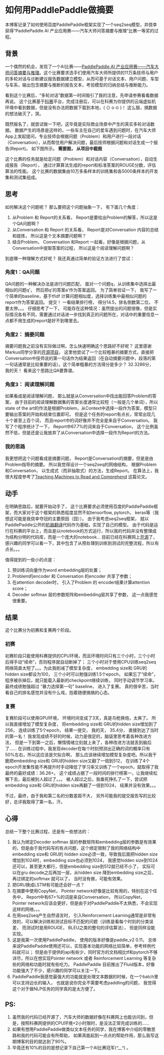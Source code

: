 # 如何用PaddlePaddle做摘要

本博客记录了如何使用百度PaddlePaddle框架实现了一个seq2seq模型，并侥幸获得“PaddlePaddle AI 产业应用赛——汽车大师问答摘要与推理”比赛一等奖的过程。 

## 背景
一个偶然的机会，发现了一个AI比赛——[PaddlePaddle AI 产业应用赛——汽车大师问答摘要与推理](https://www.kesci.com/apps/home/competition/5aec0eb10739c42faa203931)。这个比赛要求选手们使用汽车大师所提供的11万条技师与用户的多轮对话与诊断建议报告数据建立模型，从而可基于对话文本、用户问题、车型与车系，输出包含摘要与推断的报告文本，考验模型的归纳总结与推断能力。

看到这个比赛后，“多轮对话”数据第一时间吸引了我的注意，先申请参赛看看数据再说。 这个比赛基于[科赛](https://www.kesci.com/)平台，完成注册后，可以在科赛为你提供的云端虚拟机环境中看到数据，但是没有办法把数据下载到本地，( ⊙ o ⊙ )！ 这么狠，搞数据的想法破灭了，哭。 

既然报名了，就尝试做一下吧，这毕竟是实际商业场景中产生的真实多轮对话数据。 数据产生的场景是这样的，一些车主在自己的爱车遇到问题时，在汽车大师App上发起提问，专业技师会根据问题（Problem）和用户进行一段对话（Conversation），从而帮住用户解决问题，最后技师根据问题和对话生成一个报告(Report)。 如下图所示。
**需要图， 从项目中截图**

这个比赛的任务就是给定问题（Problem）和对话内容（Conversation），自动生成报告（Report）， 通过计算算法生成的report和标准答案的ROUGE分数，评估算法的性能。 这个比赛的数据集由10万多条样本的训练集和各5000条样本的开发集和测试集组成。

## 思考

如何解决这个问题呢？ 那么要把这个问题抽象一下， 有下面几个角度：
1. 从Problem 和 Report的关系看， Report是要给出Problem的解答，所以这是个QA问题啊？
2. 从Conversation 和 Report 的关系看， Report是对Conversation 内容的总结和提炼， 所以这是个文本摘要问题啊？
3. 结合Problem， Conversation 和Report 一起看，好像是根据问题，从Conversation中提取答案的过程， 所以这是个阅读理解问题啊？

到底哪一种理解方式好呢？ 我还真通过简单的验证方法进行了尝试：

### 角度1：QA问题
QA问题的一种解决办法是进行问题匹配， 面对一个问题q，从训练集中选择出最相似的问题q'， 然后把q'的答案a'作为答案返回。 为了简单验证一下， 我写了一个简单的baseline，基于tfidf 计算问题相似度，选择训练集中最相似问题的report作为答案返回。 提交！ 一看结果排行榜， 得分14.5，排名倒数第二位， 不要太惨。。。 仔细思考了一下， 可能存在这种情况：虽然提出的问题很像，但是实际情况各有不同，需要通过对话进一步找到真正的问题所在，对话中的重要信息一点都不用生成的report是好不到哪里去。

### 角度2： 摘要问题
摘要问题我之前没有实际做过啊，怎么快速明确这个思路好不好呢？ 这里感谢Markus同学分享的[开源项目](https://www.kesci.com/apps/home/project/5af51a65cb6ed25ca3279186)， 这里他尝试了一个比较粗暴的摘要方式，直接把Conversation中技师说的第一句话作为结果返回（在自动摘要问题中，段落的第一句话通常是比较重要的话）。这个简单粗暴的方法得分是多少？  32.3286分， 我的天！ 看来这个思路比QA要靠谱。

### 角度3： 阅读理解问题
如果看成是阅读理解问题， 那么就是从Conversation中找出能回答Problem的答案， 由于目前的阅读理解数据集的答案长度通常比较短（一般是几个单词），所以state of the art的作法是根据Problem，从Context中选择一段作为答案，模型只要输出答案的开始和结束位置即可。 但是这个任务的report有点长，常常出现几十个甚至上百个词， 而且report中的词好像并不完全是来自于Conversation。 我写了个程序统计了一下， Report中67.7%的词来自于Conversation， 这个比例虽然不低，但是还是让我放弃了从Conversation中选择一段作为Report的方法。

### 我的思路
我更想把这个问题看成是摘要问题， Report是Conversation的摘要，但是是由Problem指导的摘要。 所以我觉得设计一个seq2seq的网络结构， 根据Problem和Conversation， 以生成式（而非抽取式）的方法，生成Report。 在算法上，我很大程度参考了[Teaching Machines to Read and Comprehend](https://arxiv.org/pdf/1506.03340.pdf) 这篇论文。

## 动手

在明确思路后，就要开始动手了， 这个比赛要求必须使用百度的PaddlePaddle框架，而大家对于这个框架的熟悉程度显然不如tensorflow, pytorch， keras等（我想这可能是我侥幸夺冠的主要原因（囧））。 由于我考虑seq2seq框架， 就以PaddlePaddle公开的[机器翻译](https://github.com/PaddlePaddle/book/tree/develop/08.machine_translation)代码作为基础，实现了自己的模型。 由于代码是运行在科赛的平台上，而且是以notebook的方式运行，所以我的代码并没有整理成为结构分明的代码库，而是一个庞大的notebook... 目前已经在科赛网上[开源](https://www.kesci.com/apps/home/competition/forum/5b4587e7a6e68e001068b577)了， 感兴趣的同学可以看一下，其中包含了从预处理到训练到测试的完整流程，所以有点长。。。

值得提到的一些小的点是：
1. 预训练词向量作为word embedding层的处置；
2. Problem的encoder 和 Conversation 的encoder 共享了参数；
3. 在attention decoder时， 引入了Problem 的 encoder结果计算attention score；
4. Decoder softmax 层的参数矩阵和embedding层共享了参数， 这一点我感觉很重要。

## 结果

这个比赛分为初赛和复赛两个阶段。
### 初赛
初赛阶段只能使用科赛提供的CPU环境，而且环境时间只有三个小时，三个小时后得手动“续命”，否则程序就自动断掉了； 三个小时对于使用CPU训练seq2seq网络简直太短了。。。为此我削减了模型复杂度， embedding size和 GRU的hidden size都设为100， 三个小时可以勉强训练1.5个epoch， 如果忘了“续命”，程序被杀掉后，就只能载入最新的checkpoint继续训练， 同时手动调节学习率。 最终成绩勉强超过 “暴力选择第一句” baseline， 进入了复赛。 真的很辛苦，当时看自己的排名感觉并没有什么戏，抱着随便搞搞的心态。

### 复赛
复赛阶段可以使用GPU环境， 环境时间变成了3天，真是鸟枪换炮，太爽了。 所以我直接增加了模型复杂度， 将embedding size和 GRU的hidden size增加到了256， 连续训练了5个epoch， 结果一提交， 我的天， 35.4分， 直接到达了当时的第一名！ 我发现成绩不好的时候，动力是很足的，脑袋里思考着各种改进方法， 但是一下到第一之后，懒惰情绪立刻就上来了，各种改进方法就丢到脑后了…… 在训练过程中，我发现decoder在每个时刻预测出正确的词的概率只有50%左右，所以这应该是欠拟合啊， 那么应该继续增加模型复杂度吧。所以我干脆把embedding size和 GRU的hidden size又翻了一倍到512， 在训练了4个epoch开发集性能不再提升时手动降低了学习率又训练了一个epoch，就取得了我最终的最好成绩：36.26+。 这个成绩占据了一段时间的排行榜第一，让我继续松懈下去，最后被别人超过了。。。 被人超过之后，我垂死挣扎了一下，尝试把embedding size和 GRU的hidden size再翻了一倍到1024， 结果并没有效果。。。

不过，最终，由于我和第二名的分数差距不大， 另外可能我的提交报告写的比较好，总评我取得了第一名，汗。

## 心得

总结一下整个比赛过程，还是有一些想法的：
1. 我认为绑定Decoder softmax 层的参数矩阵和embedding层的参数是有效果的，但是由于我代码写的有点问题，这个绑定限制了我的网络结构中embedding size和 GRU的 hidden size必须一致，导致我后面把hidden size增加到1024时，embedding size也必须到1024， 我感觉hidden size到1024还可以，甚至更大都行，但是embedding size到512就已经不小了， 实际可以在gru decode之后再加一层，从hidden size 降到embedding size之后， 再过绑定的softmax 就可以了， 当时没有做，可能有效果。
2. 把GRU换成LSTM有可能还会好一点？
3. 在摘要中使用CopyNet， Pointer network好像是比较有用的，特别在这个任务中， Report中有67+%的词是来自Conversation， 所以CopyNet， Pointer network应该会更好，但是由于对PaddlePaddle不太熟悉，不会实现这样的网络。。。
4. 在用seq2seq产生自然语言时， 引入Reinforcement Learning通常是非常有效的，可以解决训练和测试目标不匹配的问题（训练是看每个时刻的分类误差， 而测试时是用ROUGE， BLEU之类的整句的评估算法）， 但是同样没能实现。
5. 这是我第一次使用PaddlePaddle， 使用的版本好像是paddle_v2 0.11， 总体来说PaddlePaddle使用还可以，实现基本功能的网络比较简单，参考样例代码就可以； 但是由于提供的api有些少，同时官方的文档相比tf和pytorch不够详尽，所以在想实现Pointer network 或者 Reinforcement Learning 等复杂些的网络和功能时就有些吃力。 PaddlePaddle 目前推出了Fluid版本，好像功能强大了不少，感兴趣的同学可以关注一下。
6. PaddlePaddle我感觉最强大的功能就是处理文本数据的时候，在一个batch里可以支持边长的输入， 也就是说你完全不需要考虑paddling的问题， 我觉得这个对于做NLP任务的同学真的是太方便了。

## PS:
1. 虽然我的代码已经开源了，汽车大师的数据好像在科赛网上也能访问到，但是，按照科赛网提供的CPU环境+2小时限时，是没法正常完成训练的……
2. 如果有想用PaddlePaddle做类似文本任务的同学，我在博客中介绍的零散思路和我的代码可能会有所帮助， 如果真能起到一点点的帮助作用，那么我写这期博客的目的就达到了90%。
3. 毕竟还有10%的目的是想记录下自己第一个AI比赛冠军(*\^__^*) 。
<!--stackedit_data:
eyJwcm9wZXJ0aWVzIjoidGl0bGU6IOWmguS9leeUqFBhZGRsZV
BhZGRsZeWBmuaRmOimgVxuYXV0aG9yOiBNaWFvXG50YWdzOiAn
RGVlcExlYXJuaW5nLFBhZGRsZVBhZGRsZSxTZXEyU2VxJ1xuY2
F0ZWdvcmllczogRExcbiIsImhpc3RvcnkiOlsxNTU0MDMzMjUw
LDE0NTgwMzAzNDMsLTMyNTQ1ODU0NiwtMTE5Nzg5NjYyNiwyMD
g1NzExNTc4LC0xNjM5NjEzMTI3LDQ5NzE0ODYwOCw0MzYxMDQz
ODEsLTE4NDgzNjU2Nyw0NDEzOTk5NTYsLTE2NDUxODY3NDYsLT
kxNzk1OTExMSwtNzU0NDYyOTYzLDI5MDQ2MzIzLDE0NzYwODg0
ODksNzE5Mjc4MjkxLC0yMDEzMDA5MTMzLC0yMTcwNDQxMzAsLT
U4NDcxOTEyMCwtMTI0NDIwNzAyMV19
-->